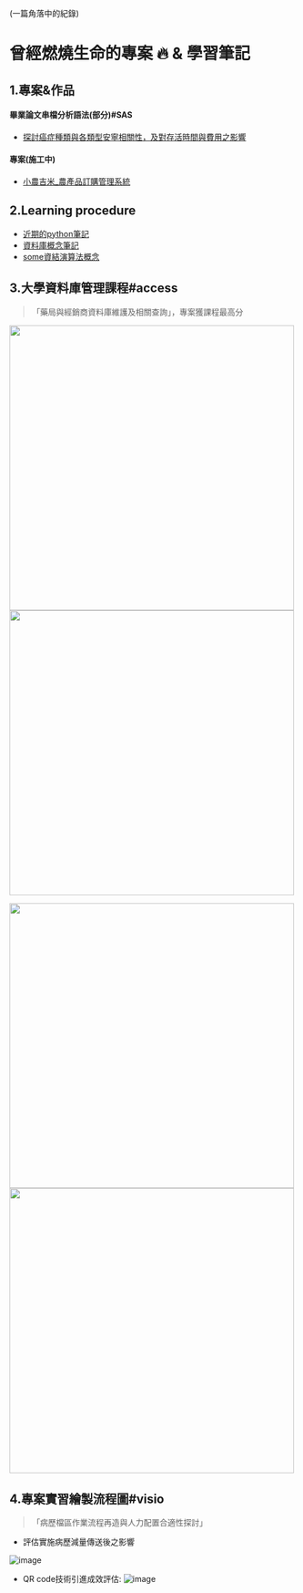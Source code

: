 (一篇角落中的紀錄) 

曾經燃燒生命的專案 :fire: & 學習筆記 
==

## 1.專案&作品

#### 畢業論文串檔分析語法(部分)#SAS
* [探討癌症種類與各類型安寧相關性，及對存活時間與費用之影響](https://github.com/yamama0120/yamama0120.github.io/blob/main/sas%20syntax%20.sas)
#### 專案(施工中)
* [小農吉米_農產品訂購管理系統](https://github.com/yamama0120/project)
## 2.Learning procedure

* [近期的python筆記](https://github.com/yamama0120/yamama0120.github.io/blob/main/Programming%20syntax%20/1121213python%20learn.ipynb)
* [資料庫概念筆記](https://github.com/yamama0120/yamama0120.github.io/blob/main/learning/database.md)
* [some資結演算法概念](https://github.com/yamama0120/yamama0120.github.io/blob/main/learning/data%20structure.md)

3.大學資料庫管理課程#access
---
>「藥局與經銷商資料庫維護及相關查詢」，專案獲課程最高分


<img src="https://github.com/yamama0120/yamama0120.github.io/blob/main/image/1111.PNG" width="500px"><img src="https://github.com/yamama0120/yamama0120.github.io/blob/main/image/2222.PNG" width="500px">

<img src="https://github.com/yamama0120/yamama0120.github.io/blob/main/image/3333.PNG" width="500px"><img src="https://github.com/yamama0120/yamama0120.github.io/blob/main/image/4444.PNG" width="500px">



  

  
  
4.專案實習繪製流程圖#visio
---
>「病歷檔區作業流程再造與⼈⼒配置合適性探討」 

- 評估實施病歷減量傳送後之影響  

![image](https://github.com/yamama0120/yamama0120.github.io/blob/main/image/5555.PNG)  

- QR code技術引進成效評估:
![image](https://github.com/yamama0120/yamama0120.github.io/blob/main/image/6666.PNG)

